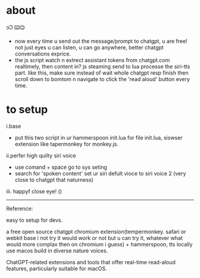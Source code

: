  # about 
ɔƆ ⌨️😌 
- now every time u send out the message/prompt to chatgpt, u are free! not just eyes u can listen, u can go anywhere, better chatgpt conversations exprice. 
-  the js script watch n extrect assistant tokens from chatgpt.com realtimely, then content in? js steaming send to lua processe the siri-tts part. like this, make sure instead of wait whole chatgpt resp finish then scroll down to bomtom n navigate to click the 'read aloud' button every time.

# to setup
i.base
- put this two script in ur hammerspoon init.lua for file init.lua, siswser extension like tapermonkey for monkey.js.


ii.perfer high quilty siri voice
- use comand + space go to sys seting
- search for 'spoken content' set ur siri defult vioce to siri voice 2 (very close to chatgpt that naturness)

iii.
happyf close eye! ()



---
Reference:

easy to setup for devs.

a free open source chatgpt chromium extension(tempermonkey. safari or webkit base i not try it would work or not but u can try it, whatever what would more complax then on chromium i guess) + hammerspoon, tts locally use macos build in diverse nature voices.

ChatGPT-related extensions and tools that offer real-time read-aloud features, particularly suitable for macOS.





